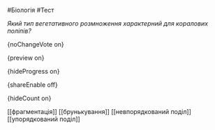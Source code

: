 #Біологія #Тест

*Який тип вегетативного розмноження характерний для коралових поліпів?*

{noChangeVote on}

{preview on}

{hideProgress on}

{shareEnable off}

{hideCount on}

[[фрагментація]]
[[брунькування]]
[[невпорядкований поділ]]
[[упорядкований поділ]]
